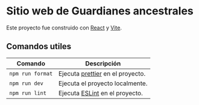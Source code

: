 # Sitio web de Guardianes ancestrales

Este proyecto fue construido con [React](https://react.dev/) y [Vite](https://vitejs.dev/).

## Comandos utiles

| Comando          | Descripción                                              |
| ---------------- | -------------------------------------------------------- |
| `npm run format` | Ejecuta [prettier](https://prettier.io/) en el proyecto. |
| `npm run dev`    | Ejecuta el proyecto localmente.                          |
| `npm run lint`   | Ejecuta [ESLint](https://eslint.org/) en el proyecto.    |
